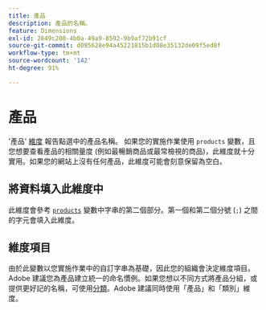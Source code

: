 ```yaml
---
title: 產品
description: 產品的名稱。
feature: Dimensions
exl-id: 2649c200-4b0a-49a9-8592-9b9af72b91cf
source-git-commit: d095628e94a45221815b1d08e35132de09f5ed8f
workflow-type: tm+mt
source-wordcount: '142'
ht-degree: 91%

---
```


# 產品

&#39;產品&#39; [維度](overview.md) 報告點選中的產品名稱。 如果您的實施作業使用 `products` 變數，且您想要查看產品的相關量度 (例如最暢銷商品或最常檢視的商品)，此維度就十分實用。如果您的網站上沒有任何產品，此維度可能會刻意保留為空白。

## 將資料填入此維度中

此維度會參考 [`products`](/help/implement/vars/page-vars/products.md) 變數中字串的第二個部分。第一個和第二個分號 (`;`) 之間的字元會填入此維度。

## 維度項目

由於此變數以您實施作業中的自訂字串為基礎，因此您的組織會決定維度項目。Adobe 建議您為產品建立統一的命名慣例。如果您想以不同方式將產品分組，或提供更好記的名稱，可使用[分類](../classifications/c-classifications.md)。Adobe 建議同時使用「產品」和「類別」維度。
